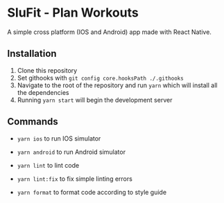 # SluFit - Plan Workouts

A simple cross platform (IOS and Android) app made with React Native.

## Installation

1. Clone this repository
2. Set githooks with `git config core.hooksPath ./.githooks`
3. Navigate to the root of the repository and run `yarn` which will install all the dependencies
4. Running `yarn start` will begin the development server

## Commands

- `yarn ios` to run IOS simulator
- `yarn android` to run Android simulator

- `yarn lint` to lint code
- `yarn lint:fix` to fix simple linting errors
- `yarn format` to format code according to style guide
